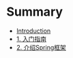# Summary

* [Introduction](README.md)
* [1. 入门指南](chapter1.md)
* [2. 介绍Spring框架](2jie-shao-spring-kuang-jia.md)

